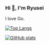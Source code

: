 ### Hi 👋, I'm Ryusei  

I love Go.  

[![Top Langs](https://github-readme-stats.vercel.app/api/top-langs/?username=ryusei1068&theme=vue-dark&show_icons=true&layout=compact)](https://github.com/ryusei1068/github-readme-stats)  

[![ GitHub stats](https://github-readme-stats.vercel.app/api?username=ryusei1068&theme=vue-dark&show_icons=true)](https://github.com/ryusei1068/github-readme-stats)  

<!--
**ryusei1068/ryusei1068** is a ✨ _special_ ✨ repository because its `README.md` (this file) appears on your GitHub profile.

Here are some ideas to get you started:

- 🔭 I’m currently working on ...
- 🌱 I’m currently learning ...
- 👯 I’m looking to collaborate on ...
- 🤔 I’m looking for help with ...
- 💬 Ask me about ...
- 📫 How to reach me: ...
- 😄 Pronouns: ...
- ⚡ Fun fact: ...
-->
